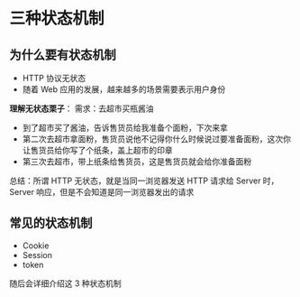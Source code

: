 # 三种状态机制
## 为什么要有状态机制
+ HTTP 协议无状态
+ 随着 Web 应用的发展，越来越多的场景需要表示用户身份

**理解无状态栗子**：
需求：去超市买瓶酱油
+ 到了超市买了酱油，告诉售货员给我准备个面粉，下次来拿
+ 第二次去超市拿面粉，售货员说他不记得你什么时候说过要准备面粉，这次你让售货员给你写了个纸条，盖上超市的印章
+ 第三次去超市，带上纸条给售货员，这是售货员就会给你准备面粉

总结：所谓 HTTP 无状态，就是当同一浏览器发送 HTTP 请求给 Server 时，Server 响应，但是不会知道是同一浏览器发出的请求

## 常见的状态机制
+ Cookie
+ Session
+ token

随后会详细介绍这 3 种状态机制







